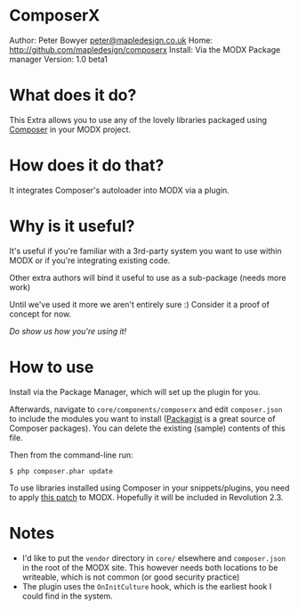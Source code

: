 # ComposerX

Author: Peter Bowyer <peter@mapledesign.co.uk>
Home: http://github.com/mapledesign/composerx
Install: Via the MODX Package manager
Version: 1.0 beta1

# What does it do?
This Extra allows you to use any of the lovely libraries packaged using [Composer](http://getcomposer.org/) in your MODX project.

# How does it do that?
It integrates Composer's autoloader into MODX via a plugin.

# Why is it useful?
It's useful if you're familiar with a 3rd-party system you want to use within MODX or if you're integrating existing code.

Other extra authors will bind it useful to use as a sub-package (needs more work)

Until we've used it more we aren't entirely sure :) Consider it a proof of concept for now.

*Do show us how you're using it!*

# How to use
Install via the Package Manager, which will set up the plugin for you.

Afterwards, navigate to `core/components/composerx` and edit `composer.json` to include the modules you want to install ([Packagist](https://packagist.org/) is a great source of Composer packages). You can delete the existing (sample) contents of this file.

Then from the command-line run:

    $ php composer.phar update

To use libraries installed using Composer in your snippets/plugins, you need to apply [this patch](https://github.com/modxcms/revolution/pull/557) to MODX. Hopefully it will be included in Revolution 2.3.

# Notes

  * I'd like to put the `vendor` directory in `core/` elsewhere and `composer.json` in the root of the MODX site. This however needs both locations to be writeable, which is not common (or good security practice)
  * The plugin uses the `OnInitCulture` hook, which is the earliest hook I could find in the system.
